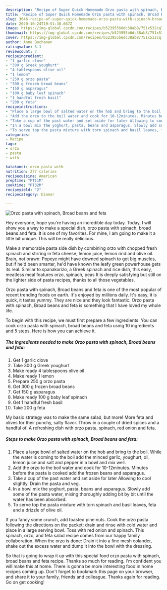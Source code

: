 ```yaml
---
description: "Recipe of Super Quick Homemade Orzo pasta with spinach, Broad beans and feta"
title: "Recipe of Super Quick Homemade Orzo pasta with spinach, Broad beans and feta"
slug: 3646-recipe-of-super-quick-homemade-orzo-pasta-with-spinach-broad-beans-and-feta
date: 2020-10-24T19:51:38.667Z
image: https://img-global.cpcdn.com/recipes/b523955b6dc38ab8/751x532cq70/orzo-pasta-with-spinach-broad-beans-and-feta-recipe-main-photo.jpg
thumbnail: https://img-global.cpcdn.com/recipes/b523955b6dc38ab8/751x532cq70/orzo-pasta-with-spinach-broad-beans-and-feta-recipe-main-photo.jpg
cover: https://img-global.cpcdn.com/recipes/b523955b6dc38ab8/751x532cq70/orzo-pasta-with-spinach-broad-beans-and-feta-recipe-main-photo.jpg
author: Anne Buchanan
ratingvalue: 3.1
reviewcount: 7
recipeingredient:
- "1 garlic clove"
- "300 g Greek youghurt"
- "4 tablespoons olive oil"
- "1 lemon"
- "250 g orzo pasta"
- "300 g frozen broad beans"
- "150 g asparagus"
- "100 g baby leaf spinach"
- "1 handful fresh basil"
- "200 g feta"
recipeinstructions:
- "Place a large bowl of salted water on the hob and bring to the boil. While the water is coming to the boil add the minced garlic, youghurt, oil, lemon juice and salt and pepper in a bowl and mix well."
- "Add the orzo to the boil water and cook for 10-12minutes. Minutes before the pasta is cooked add the frozen beans and asparagus."
- "Take a cup of the past water and set aside for later Allowing to cool slightly. Drain the pasta and veg."
- "In a bowl mix the yoghurt, pasta, beans and asparagus. Slowly add some of the pasta water, mixing thoroughly adding bit by bit until the water has been absorbed."
- "To serve top the pasta mixture with torn spinach and basil leaves, feta and a drizzle of olive oil."
categories:
- Recipe
tags:
- orzo
- pasta
- with

katakunci: orzo pasta with 
nutrition: 277 calories
recipecuisine: American
preptime: "PT11M"
cooktime: "PT32M"
recipeyield: "2"
recipecategory: Dinner

---
```



![Orzo pasta with spinach, Broad beans and feta](https://img-global.cpcdn.com/recipes/b523955b6dc38ab8/751x532cq70/orzo-pasta-with-spinach-broad-beans-and-feta-recipe-main-photo.jpg)

Hey everyone, hope you're having an incredible day today. Today, I will show you a way to make a special dish, orzo pasta with spinach, broad beans and feta. It is one of my favorites. For mine, I am going to make it a little bit unique. This will be really delicious.

Make a memorable pasta side dish by combining orzo with chopped fresh spinach and stirring in feta cheese, lemon juice, lemon rind and olive oil. Brain, not brawn: Popeye might have downed spinach to get big muscles, but if he&#39;d been smarter, he&#39;d have known the leafy green powerhouse gets its real. Similar to spanakorizo, a Greek spinach and rice dish, this easy, meatless meal features orzo, spinach, peas It is deeply satisfying but still on the lighter side of pasta recipes, thanks to all those vegetables.

Orzo pasta with spinach, Broad beans and feta is one of the most popular of recent trending foods on earth. It's enjoyed by millions daily. It's easy, it is quick, it tastes yummy. They are nice and they look fantastic. Orzo pasta with spinach, Broad beans and feta is something that I have loved my whole life.


To begin with this recipe, we must first prepare a few ingredients. You can cook orzo pasta with spinach, broad beans and feta using 10 ingredients and 5 steps. Here is how you can achieve it.

<!--inarticleads1-->

##### The ingredients needed to make Orzo pasta with spinach, Broad beans and feta:

1. Get 1 garlic clove
1. Take 300 g Greek youghurt
1. Make ready 4 tablespoons olive oil
1. Make ready 1 lemon
1. Prepare 250 g orzo pasta
1. Get 300 g frozen broad beans
1. Get 150 g asparagus
1. Make ready 100 g baby leaf spinach
1. Get 1 handful fresh basil
1. Take 200 g feta


My basic strategy was to make the same salad, but more! More feta and olives for their punchy, salty flavor. Throw in a couple of dried spices and a handful of. A refreshing dish with orzo pasta, spinach, red onion and feta. 

<!--inarticleads2-->

##### Steps to make Orzo pasta with spinach, Broad beans and feta:

1. Place a large bowl of salted water on the hob and bring to the boil. While the water is coming to the boil add the minced garlic, youghurt, oil, lemon juice and salt and pepper in a bowl and mix well.
1. Add the orzo to the boil water and cook for 10-12minutes. Minutes before the pasta is cooked add the frozen beans and asparagus.
1. Take a cup of the past water and set aside for later Allowing to cool slightly. Drain the pasta and veg.
1. In a bowl mix the yoghurt, pasta, beans and asparagus. Slowly add some of the pasta water, mixing thoroughly adding bit by bit until the water has been absorbed.
1. To serve top the pasta mixture with torn spinach and basil leaves, feta and a drizzle of olive oil.


If you fancy some crunch, add toasted pine nuts. Cook the orzo pasta following the directions on the packet; drain and rinse with cold water and place in a large serving bowl. Toss with red onion and spinach. This spinach, orzo, and feta salad recipe comes from our happy family collaboration. When the orzo is done: Drain it into a fine mesh colander, shake out the excess water and dump it into the bowl with the dressing. 

So that is going to wrap it up with this special food orzo pasta with spinach, broad beans and feta recipe. Thanks so much for reading. I'm confident you will make this at home. There is gonna be more interesting food in home recipes coming up. Don't forget to bookmark this page on your browser, and share it to your family, friends and colleague. Thanks again for reading. Go on get cooking!
